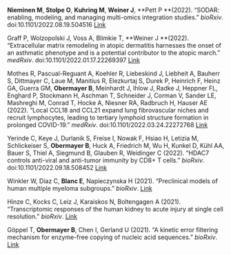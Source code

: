 **Nieminen  M**, **Stolpe  O**, **Kuhring  M**, **Weiner  J**, **Pett  P **(2022). “SODAR: enabling,
modeling, and managing multi-omics integration studies.” _bioRxiv_.
doi:10.1101/2022.08.19.504516  [Link](https://www.biorxiv.org/content/10.1101/2022.08.19.504516.abstract)

Graff P, Wolzopolski J, Voss A, Blimkie T, **Weiner  J **(2022). “Extracellular
matrix remodeling in atopic dermatitis harnesses the onset of an asthmatic
phenotype and is a potential contributor to the atopic march.” _medRxiv_.
doi:10.1101/2022.01.17.22269397
 [Link](https://www.medrxiv.org/content/10.1101/2022.01.17.22269397.abstract)

Mothes R, Pascual-Reguant A, Koehler R, Liebeskind J, Liebheit A, Bauherr
S, Dittmayer C, Laue M, Manitius R, Elezkurtaj S, Durek P, Heinrich F,
Heinz GA, Guerra GM, **Obermayer  B**, Meinhardt J, Ihlow J, Radke J, Heppner
FL, Enghard P, Stockmann H, Aschman T, Schneider J, Corman V, Sander LE,
Mashreghi M, Conrad T, Hocke A, Niesner RA, Radbruch H, Hauser AE (2022).
“Local CCL18 and CCL21 expand lung fibrovascular niches and recruit
lymphocytes, leading to tertiary lymphoid structure formation in prolonged
COVID-19.” _medRxiv_. doi:10.1101/2022.03.24.22272768
 [Link](https://www.medrxiv.org/content/early/2022/03/27/2022.03.24.22272768)

Yerinde C, Keye J, Durlanik S, Freise I, Nowak F, Hsiao H, Letizia M,
Schlickeiser S, **Obermayer  B**, Huck A, Friedrich M, Wu H, Kunkel D, Kühl AA,
Bauer S, Thiel A, Siegmund B, Glauben R, Weidinger C (2022). “HDAC7
controls anti-viral and anti-tumor immunity by CD8+ T cells.” _bioRxiv_.
doi:10.1101/2022.09.18.508452  [Link](https://www.biorxiv.org/content/early/2022/09/19/2022.09.18.508452)

Winkler W, Díaz C, **Blanc  E**, Napieczynska H (2021). “Preclinical models of
human multiple myeloma subgroups.” _bioRxiv_.
 [Link](https://www.biorxiv.org/content/10.1101/2021.08.28.458010.abstract)

Hinze C, Kocks C, Leiz J, Karaiskos N, Boltengagen A (2021).
“Transcriptomic responses of the human kidney to acute injury at single
cell resolution.” _bioRxiv_.
 [Link](https://www.biorxiv.org/content/10.1101/2021.12.15.472619.abstract)

Göppel T, **Obermayer  B**, Chen I, Gerland U (2021). “A kinetic error filtering
mechanism for enzyme-free copying of nucleic acid sequences.” _bioRxiv_.
 [Link](https://www.biorxiv.org/content/10.1101/2021.08.06.455386.abstract)
